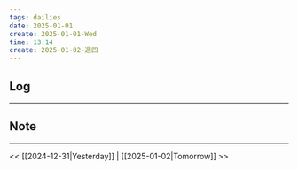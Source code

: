 ```yaml
---
tags: dailies  
date: 2025-01-01
create: 2025-01-01-Wed
time: 13:14
create: 2025-01-02-週四
---
```

## Log
---


## Note
---


<< [[2024-12-31|Yesterday]] | [[2025-01-02|Tomorrow]] >>
